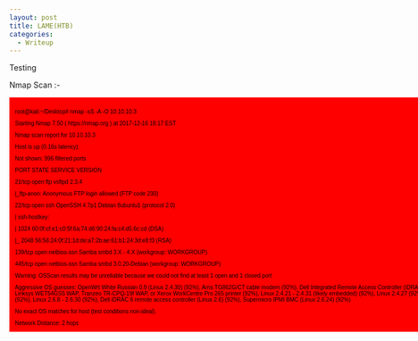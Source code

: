```yaml
---
layout: post
title: LAME(HTB)
categories:
  - Writeup
---
```

Testing

Nmap Scan :-
<div style="height:400px;width:800px;overflow:auto;background-color:red;color:black;scrollbar-base-color:gold;font-family:sans-serif;padding:10px;">
<font size="-2">
  <p>root@kali:~/Desktop# nmap -sS -A -O 10.10.10.3</p>
<p>Starting Nmap 7.50 ( https://nmap.org ) at 2017-12-16 18:17 EST</p>
<p>Nmap scan report for 10.10.10.3</p>
<p>Host is up (0.16s latency).</p>
<p>Not shown: 996 filtered ports</p>
<p>PORT STATE SERVICE VERSION</p>
<p>21/tcp open ftp vsftpd 2.3.4</p>
<p>|_ftp-anon: Anonymous FTP login allowed (FTP code 230)</p>
<p>22/tcp open ssh OpenSSH 4.7p1 Debian 8ubuntu1 (protocol 2.0)</p>
<p>| ssh-hostkey:</p>
<p>| 1024 60:0f:cf:e1:c0:5f:6a:74:d6:90:24:fa:c4:d5:6c:cd (DSA)</p>
<p>|_ 2048 56:56:24:0f:21:1d:de:a7:2b:ae:61:b1:24:3d:e8:f3 (RSA)</p>
<p>139/tcp open netbios-ssn Samba smbd 3.X - 4.X (workgroup: WORKGROUP)</p>
<p>445/tcp open netbios-ssn Samba smbd 3.0.20-Debian (workgroup: WORKGROUP)</p>
<p>Warning: OSScan results may be unreliable because we could not find at least 1 open and 1 closed port</p>
<p>Aggressive OS guesses: OpenWrt White Russian 0.9 (Linux 2.4.30) (92%), Arris TG862G/CT cable modem (92%), Dell Integrated Remote Access Controller (iDRAC6) (92%), Linksys WET54GS5 WAP, Tranzeo TR-CPQ-19f WAP, or Xerox WorkCentre Pro 265 printer (92%), Linux 2.4.21 - 2.4.31 (likely embedded) (92%), Linux 2.4.27 (92%), Linux 2.6.22 (92%), Linux 2.6.8 - 2.6.30 (92%), Dell iDRAC 6 remote access controller (Linux 2.6) (92%), Supermicro IPMI BMC (Linux 2.6.24) (92%)</p>
<p>No exact OS matches for host (test conditions non-ideal).</p>
<p>Network Distance: 2 hops</p>
<p>Service Info: OSs: Unix, Linux; CPE: cpe:/o:linux:linux_kernel</p>
<p>Host script results:</p>
<p>| smb-os-discovery:</p>
<p>| OS: Unix (Samba 3.0.20-Debian)</p>
<p>| NetBIOS computer name:</p>
<p>| Workgroup: WORKGROUP\x00</p>
<p>|_ System time: 2017-12-13T13:56:42-05:00</p>
<p>TRACEROUTE (using port 22/tcp)</p>
<p>HOP RTT ADDRESS</p>
<p>1 164.82 ms 10.10.14.1</p>
<p>2 164.95 ms 10.10.10.3</p>
<p>OS and Service detection performed. Please report any incorrect results at https://nmap.org/submit/ .</p>
<p>Nmap done: 1 IP address (1 host up) scanned in 84.01 seconds</p>
</font>
